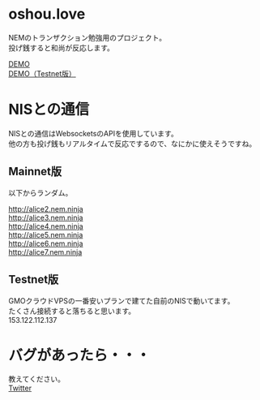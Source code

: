 # oshou.love
NEMのトランザクション勉強用のプロジェクト。  
投げ銭すると和尚が反応します。

[DEMO](http://oshou.xiaca.org/)  
[DEMO（Testnet版）](http://testnet_oshou.xiaca.org/)  


# NISとの通信

NISとの通信はWebsocketsのAPIを使用しています。  
他の方も投げ銭もリアルタイムで反応でするので、なにかに使えそうですね。  

## Mainnet版

以下からランダム。  

http://alice2.nem.ninja  
http://alice3.nem.ninja  
http://alice4.nem.ninja  
http://alice5.nem.ninja  
http://alice6.nem.ninja  
http://alice7.nem.ninja  

## Testnet版

GMOクラウドVPSの一番安いプランで建てた自前のNISで動いてます。  
たくさん接続すると落ちると思います。  
153.122.112.137  


# バグがあったら・・・

教えてください。  
[Twitter](https://twitter.com/scrpgil)
